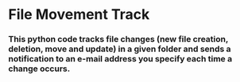 # File Movement Track
### This python code tracks file changes (new file creation, deletion, move and update) in a given folder and sends a notification to an e-mail address you specify each time a change occurs.
